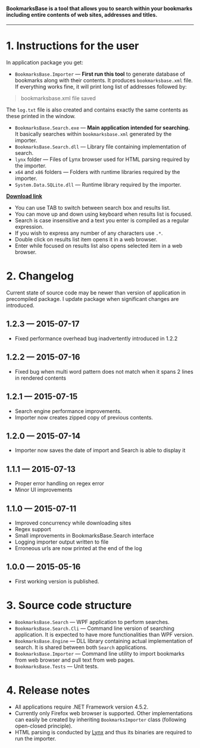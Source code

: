 #### BookmarksBase is a tool that allows you to search within your bookmarks including entire contents of web sites, addresses and titles. ####

----------

# 1. Instructions for the user #

In application package you get:

- `BookmarksBase.Importer` &mdash; **First run this tool** to generate database of bookmarks along with their contents. It produces `bookmarksbase.xml` file. If everything works fine, it will print long list of addresses followed by: 

> bookmarksbase.xml file saved

The `log.txt` file is also created and contains exactly the same contents as these printed in the window.

- `BookmarksBase.Search.exe` &mdash; **Main application intended for searching.** It basically searches within `bookmarksbase.xml` generated by the importer.
- `BookmarksBase.Search.dll` &mdash; Library file containing implementation of search.
- `lynx` folder &mdash; Files of Lynx browser used for HTML parsing required by the importer.
- `x64` and `x86` folders &mdash; Folders with runtime libraries required by the importer.
- `System.Data.SQLite.dll` &mdash; Runtime library required by the importer.

**[Download link](http://1drv.ms/1LWwROU)**

- You can use TAB to switch between search box and results list.
- You can move up and down using keyboard when results list is focused.
- Search is case insensitive and a text you enter is compiled as a regular expression.
- If you wish to express any number of any characters use `.*`.
- Double click on results list item opens it in a web browser.
- Enter while focused on results list also opens selected item in a web browser.

# 2. Changelog #

Current state of source code may be newer than version of application in precompiled package. I update package when significant changes are introduced.

## 1.2.3 &mdash; 2015-07-17 ##
- Fixed performance overhead bug inadvertently introduced in 1.2.2

## 1.2.2 &mdash; 2015-07-16 ##
- Fixed bug when multi word pattern does not match when it spans 2 lines in rendered contents

## 1.2.1 &mdash; 2015-07-15 ##
- Search engine performance improvements.
- Importer now creates zipped copy of previous contents.

## 1.2.0 &mdash; 2015-07-14 ##
- Importer now saves the date of import and Search is able to display it

## 1.1.1 &mdash; 2015-07-13 ##
- Proper error handling on regex error
- Minor UI improvements

## 1.1.0 &mdash; 2015-07-11 ##
- Improved concurrency while downloading sites
- Regex support
- Small improvements in BookmarksBase.Search interface
- Logging importer output written to file
- Erroneous urls are now printed at the end of the log 

## 1.0.0 &mdash; 2015-05-16 ##

- First working version is published.

# 3. Source code structure #

- `BookmarksBase.Search` &mdash; WPF application to perform searches. 
- `BookmarksBase.Search.Cli` &mdash; Command line version of searching application. It is expected to have more functionalities than WPF version.
- `BookmarksBase.Engine` &mdash; DLL library containing actual implementation of search. It is shared between both `Search` applications.
- `BookmarksBase.Importer` &mdash; Command line utility to import bookmarks from web browser and pull text from web pages.
- `BookmarksBase.Tests` &mdash; Unit tests.

# 4. Release notes #

- All applications require .NET Framework version 4.5.2.
- Currently only Firefox web browser is supported. Other implementations can easily be created by inheriting `BookmarksImporter` class (following open-closed principle). 
- HTML parsing is conducted by [Lynx](http://lynx.isc.org) and thus its binaries are required to run the importer.
